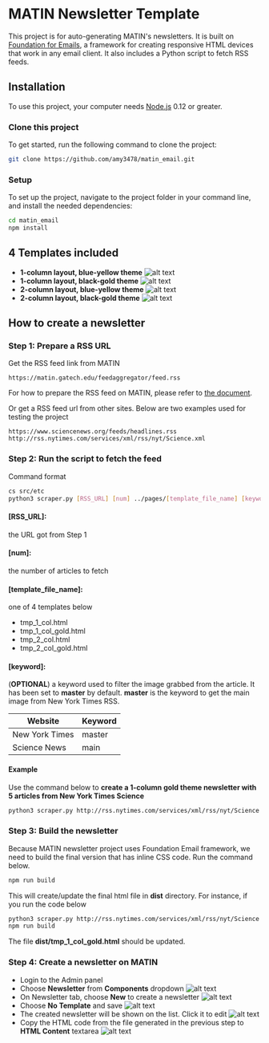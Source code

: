 # MATIN Newsletter Template

This project is for auto-generating MATIN's newsletters. It is built on [Foundation for Emails](http://foundation.zurb.com/emails), a framework for creating responsive HTML devices that work in any email client. It also includes a Python script to fetch RSS feeds.

## Installation

To use this project, your computer needs [Node.js](https://nodejs.org/en/) 0.12 or greater.

### Clone this project

To get started, run the following command to clone the project:

```bash
git clone https://github.com/amy3478/matin_email.git
```

### Setup

To set up the project, navigate to the project folder in your command line, and install the needed dependencies:

```bash
cd matin_email
npm install
```

## 4 Templates included

- __1-column layout, blue-yellow theme__
![alt text](https://github.com/amy3478/matin_email/blob/master/src/etc/screenshoots/tmp_1_col.png "1 column layout")
- __1-column layout, black-gold theme__
![alt text](https://github.com/amy3478/matin_email/blob/master/src/etc/screenshoots/tmp_1_col_gold.png "1 column layout gold")
- __2-column layout, blue-yellow theme__
![alt text](https://github.com/amy3478/matin_email/blob/master/src/etc/screenshoots/tmp_2_col.png "2 column layout")
- __2-column layout, black-gold theme__
![alt text](https://github.com/amy3478/matin_email/blob/master/src/etc/screenshoots/tmp_2_col_gold.png "2 column layout gold")

## How to create a newsletter

### Step 1: __Prepare a RSS URL__

Get the RSS feed link from MATIN 
```
https://matin.gatech.edu/feedaggregator/feed.rss
```
For how to prepare the RSS feed on MATIN, please refer to [the document](https://docs.google.com/document/d/15XePN1W5p0ezKn5U-3q2sTGUM7fyOPp822i_80fsHds/edit?usp=sharing).

Or get a RSS feed url from other sites. Below are two examples used for testing the project
```
https://www.sciencenews.org/feeds/headlines.rss
http://rss.nytimes.com/services/xml/rss/nyt/Science.xml
```

### Step 2: __Run the script to fetch the feed__

Command format
```bash
cs src/etc
python3 scraper.py [RSS_URL] [num] ../pages/[template_file_name] [keyword]
```

#### [RSS_URL]: 
the URL got from Step 1
#### [num]: 
the number of articles to fetch
#### [template_file_name]: 
one of 4 templates below

* tmp_1_col.html
* tmp_1_col_gold.html
* tmp_2_col.html
* tmp_2_col_gold.html

#### [keyword]:
(__OPTIONAL__) a keyword used to filter the image grabbed from the article. It has been set to **master** by default. **master** is the keyword to get the main image from New York Times RSS. 

Website | Keyword
--- | --- 
New York Times | master
Science News | main

#### Example 
Use the command below to
**create a 1-column gold theme newsletter with 5 articles from New York Times Science**
```bash
python3 scraper.py http://rss.nytimes.com/services/xml/rss/nyt/Science.xml 5 ../pages/tmp_1_col_gold.html master
```

### Step 3: __Build the newsletter__
Because MATIN newsletter project uses Foundation Email framework, we need to build the final version that has inline CSS code. Run the command below.
```bash
npm run build
```
This will create/update the final html file in **dist** directory. For instance, if you run the code below
```bash
python3 scraper.py http://rss.nytimes.com/services/xml/rss/nyt/Science.xml 5 ../pages/tmp_1_col_gold.html master
npm run build
```
The file **dist/tmp_1_col_gold.html** should be updated. 

### Step 4: __Create a newsletter on MATIN__
- Login to the Admin panel
- Choose **Newsletter** from **Components** dropdown
![alt text](https://github.com/amy3478/matin_email/blob/master/src/etc/screenshoots/newsletter1.png)
- On Newsletter tab, choose **New** to create a newsletter
![alt text](https://github.com/amy3478/matin_email/blob/master/src/etc/screenshoots/newsletter2.png)
- Choose **No Template** and save
![alt text](https://github.com/amy3478/matin_email/blob/master/src/etc/screenshoots/newsletter3.png)
- The created newsletter will be shown on the list. Click it to edit
![alt text](https://github.com/amy3478/matin_email/blob/master/src/etc/screenshoots/newsletter4.png)
- Copy the HTML code from the file generated in the previous step to **HTML Content** textarea
![alt text](https://github.com/amy3478/matin_email/blob/master/src/etc/screenshoots/newsletter5.png)

